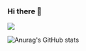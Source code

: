 ### Hi there 👋
<a href="" target="_blank"><img src="https://img.shields.io/badge/c++-#00599C?style=flat-square&logo=c++&logoColor=#000000"/></a>

![Anurag's GitHub stats](https://github-readme-stats.vercel.app/api?username=zhiqiong009&show_icons=true&theme=radical)


<!--
**zhiqiong009/zhiqiong009** is a ✨ _special_ ✨ repository because its `README.md` (this file) appears on your GitHub profile.

Here are some ideas to get you started:

- 🔭 I’m currently working on ...
- 🌱 I’m currently learning ...
- 👯 I’m looking to collaborate on ...
- 🤔 I’m looking for help with ...
- 💬 Ask me about ...
- 📫 How to reach me: ...
- 😄 Pronouns: ...
- ⚡ Fun fact: ...
-->
